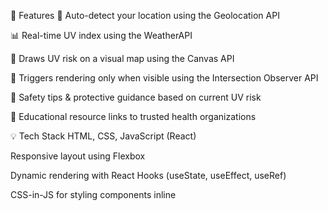 🚀 Features
📍 Auto-detect your location using the Geolocation API

📊 Real-time UV index using the WeatherAPI

🧠 Draws UV risk on a visual map using the Canvas API

👀 Triggers rendering only when visible using the Intersection Observer API

🧴 Safety tips & protective guidance based on current UV risk

🔗 Educational resource links to trusted health organizations

💡 Tech Stack
HTML, CSS, JavaScript (React)

Responsive layout using Flexbox

Dynamic rendering with React Hooks (useState, useEffect, useRef)

CSS-in-JS for styling components inline